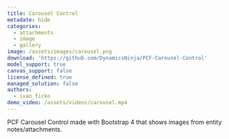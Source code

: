 ```yaml
---
title: Carousel Control
metadate: hide
categories:
  - attachments
  - image
  - gallery
image: /assets/images/carousel.png
download: 'https://github.com/DynamicsNinja/PCF-Carousel-Control'
model_support: true
canvas_support: false
license_defined: true
managed_solution: false
authors:
  - ivan_ficko
demo_video: /assets/videos/carousel.mp4
---
```


PCF Carousel Control made with Bootstrap 4 that shows images from entity notes/attachments.
